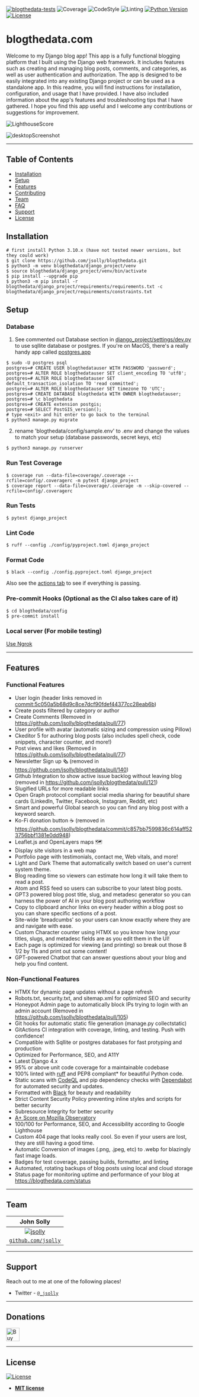[![blogthedata-tests](https://github.com/jsolly/blogthedata/actions/workflows/django-test.yaml/badge.svg)](https://github.com/jsolly/blogthedata/actions/workflows/django-test.yaml)
![Coverage](https://img.shields.io/coverallsCoverage/github/jsolly/blogthedata)
![CodeStyle](https://img.shields.io/badge/code%20style-black-000000.svg)
![Linting](https://img.shields.io/badge/linting-ruff-orange)
[![Python Version](https://img.shields.io/badge/python-3.10-brightgreen.svg)](https://www.python.org/downloads/)
[![License](http://img.shields.io/:license-mit-blue.svg?style=flat-square)](http://badges.mit-license.org)
# blogthedata.com

Welcome to my Django blog app! This app is a fully functional blogging platform that I built using the Django web framework. It includes features such as creating and managing blog posts, comments, and categories, as well as user authentication and authorization. The app is designed to be easily integrated into any existing Django project or can be used as a standalone app. In this readme, you will find instructions for installation, configuration, and usage that I have provided. I have also included information about the app's features and troubleshooting tips that I have gathered. I hope you find this app useful and I welcome any contributions or suggestions for improvement.

![LighthouseScore](https://github.com/jsolly/jsolly/blob/main/assets/lighthouseStats.svg)

![desktopScreenshot](https://user-images.githubusercontent.com/9572232/183277781-adea9d73-6dc0-4971-ac3a-b14e2131d6f3.jpeg)

---

## Table of Contents

- [Installation](#installation)
- [Setup](#setup)
- [Features](#features)
- [Contributing](#contributing)
- [Team](#team)
- [FAQ](#faq)
- [Support](#support)
- [License](#license)

## Installation

```shell
# first install Python 3.10.x (have not tested newer versions, but they could work)
$ git clone https://github.com/jsolly/blogthedata.git
$ python3 -m venv blogthedata/django_project/venv
$ source blogthedata/django_project/venv/bin/activate
$ pip install --upgrade pip
$ python3 -m pip install -r blogthedata/django_project/requirements/requirements.txt -c blogthedata/django_project/requirements/constraints.txt
```

## Setup

### Database

1. See commented out Database section in
   [django_project/settings/dev.py](https://github.com/jsolly/blogthedata/blob/master/django_project/django_project/settings/dev.py)
   to use sqllite database or postgres. If you're on MacOS, there's a really handy app called [postgres.app](https://postgresapp.com/)

```shell
$ sudo -U postgres psql
postgres=# CREATE USER blogthedatauser WITH PASSWORD 'password';
postgres=# ALTER ROLE blogthedatauser SET client_encoding TO 'utf8';
postgres=# ALTER ROLE blogthedatauser SET default_transaction_isolation TO 'read committed';
postgres=# ALTER ROLE blogthedatauser SET timezone TO 'UTC';
postgres=# CREATE DATABASE blogthedata WITH OWNER blogthedatauser;
postgres=# \c blogthedata
postgres=# CREATE extension postgis;
postgres=# SELECT PostGIS_version();
# type <exit> and hit enter to go back to the terminal
$ python3 manage.py migrate
```

2. rename 'blogthedata/config/sample.env' to .env and change the values to match your setup
   (database passwords, secret keys, etc)

```shell
$ python3 manage.py runserver
```

### Run Test Coverage

```shell
$ coverage run --data-file=coverage/.coverage --rcfile=config/.coveragerc -m pytest django_project 
$ coverage report --data-file=coverage/.coverage -m --skip-covered --rcfile=config/.coveragerc 
```

### Run Tests

```shell
$ pytest django_project
```

### Lint Code

```shell
$ ruff --config ./config/pyproject.toml django_project
```

### Format Code

```shell
$ black --config ./config.pyproject.toml django_project
```

Also see the [actions tab](https://github.com/jsolly/blogthedata/actions)
to see if everything is passing.


### Pre-commit Hooks (Optional as the CI also takes care of it)

```
$ cd blogthedata/config
$ pre-commit install
```

### Local server (For mobile testing)

[Use Ngrok](https://ngrok.com/)

---

## Features

### Functional Features

- User login (header links removed in
  [commit:5c050a5b68d9c8ce7dcf90fdef44377cc28eab6b](https://github.com/jsolly/blogthedata/commit/5c050a5b68d9c8ce7dcf90fdef44377cc28eab6b))
- Create posts filtered by category or author
- Create Comments (Removed in https://github.com/jsolly/blogthedata/pull/77)
- User profile with avatar (automatic sizing and compression using Pillow)
- Ckeditor 5 for authoring blog posts (also includes spell check, code snippets, character
  counter, and more!)
- Post views and likes (Removed in
  https://github.com/jsolly/blogthedata/pull/77)
- Newsletter Sign up 🗞 (removed in https://github.com/jsolly/blogthedata/pull/140)
- Github Integration to show active issue backlog without leaving blog (removed
  in https://github.com/jsolly/blogthedata/pull/121)
- Slugified URLs for more readable links
- Open Graph protocol compliant social media sharing for beautiful share cards (LinkedIn, Twitter, Facebook, Instagram, Reddit, etc)
- Smart and powerful Global search so you can find any blog post with a keyword search.
- Ko-Fi donation button ☕️ (removed in https://github.com/jsolly/blogthedata/commit/c857bb7599836c614aff523756bbf1381e0dd948)
- Leaflet.js and OpenLayers maps 🗺
- Display site visitors in a web map
- Portfolio page with testimonials, contact me, Web vitals, and more!
- Light and Dark Theme that automatically switch based on user's current system theme.
- Blog reading time so viewers can estimate how long it will take them to read a post.
- Atom and RSS feed so users can subscribe to your latest blog posts.
- GPT3 powered blog post title, slug, and metadesc generator so you can harness the power of AI in your blog post authoring workflow
- Copy to clipboard anchor links on every header within a blog post so you can share specific sections of a post.
- Site-wide 'breadcumbs' so your users can know exactly where they are and navigate with ease.
- Custom Character counter using HTMX so you know how long your titles, slugs, and metadesc fields are as you edit them in the UI!
- Each page is optimized for viewing (and printing) so break out those 8 1/2 by 11s and print out some content!
- GPT-powered Chatbot that can answer questions about your blog and help you find content.

### Non-Functional Features
- HTMX for dynamic page updates without a page refresh
- Robots.txt, security.txt, and sitemap.xml for optimized SEO and security
- Honeypot Admin page to automatically block IPs trying to login with an admin account (Removed in
  https://github.com/jsolly/blogthedata/pull/105)
- Git hooks for automatic static file generation (manage.py collectstatic)
- GitActions CI integration with coverage, linting, and testing. Push with confidence!
- Compatible with Sqllite or postgres databases for fast protyping and production
- Optimized for Performance, SEO, and A11Y
- Latest Django 4.x
- 95% or above unit code coverage for a maintainable codebase
- 100% linted with [ruff](https://pypi.org/project/ruff/) and PEP8 compliant\* for beautiful Python code.
- Static scans with [CodeQL](https://codeql.github.com/) and pip
  dependency checks with [Dependabot](https://github.com/dependabot) for automated security and updates.
- Formatted with [Black](https://pypi.org/project/black/) for beauty and readability
- Strict Content Security Policy preventing inline styles and scripts for better security
- Subresource Integrity for better security
- [A+ Score on Mozilla Observatory](<[url](https://observatory.mozilla.org/analyze/blogthedata.com)>)
- 100/100 for Performance, SEO, and Accessibility according to Google Lighthouse
- Custom 404 page that looks really cool. So even if your users are lost, they are still having a good time.
- Automatic Conversion of images (.png, .jpeg, etc) to .webp for blazingly fast image loads.
- Badges for test coverage, passing builds, formatter, and linting
- Automated, rotating backups of blog posts using local and cloud storage
- Status page for monitoring uptime and performance of your blog at https://blogthedata.com/status

---

## Team

|                                               John Solly                                               |
| :----------------------------------------------------------------------------------------------------: |
|   [![jsolly](https://avatars1.githubusercontent.com/u/9572232?v=3&s=200)](https://github.com/jsolly)   |
| <a href="https://github.com/jsolly" rel="noopener noreferrer" target="_blank"> `github.com/jsolly`</a> |

---

## Support

Reach out to me at one of the following places!

- Twitter -
  <a href="https://twitter.com/_jsolly" rel="noopener noreferrer" target="_blank">
  `@_jsolly`</a>

---

## Donations

<a href='https://ko-fi.com/S6S6CSR2Q' rel="noopener noreferrer" target='_blank'><img height='36' style='border:0px;height:36px;' src='https://cdn.ko-fi.com/cdn/kofi2.png?v=3' border='0' alt='Buy Me a Coffee at ko-fi.com'></a>

---

## License

[![License](http://img.shields.io/:license-mit-blue.svg?style=flat-square)](http://badges.mit-license.org)

- **[MIT license](http://opensource.org/licenses/mit-license.php)**
